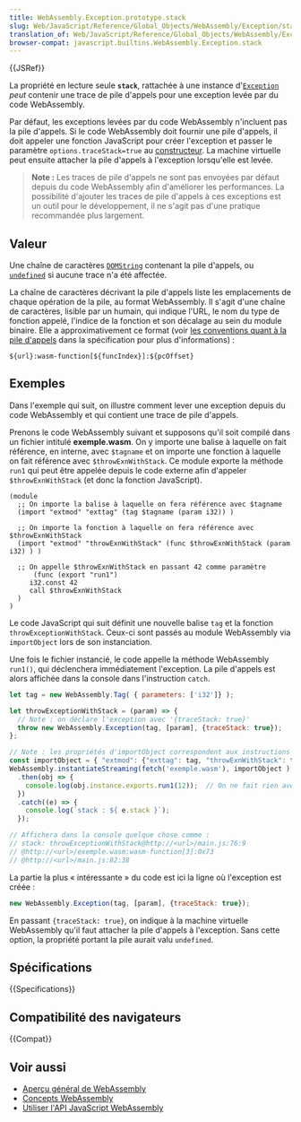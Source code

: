 ```yaml
---
title: WebAssembly.Exception.prototype.stack
slug: Web/JavaScript/Reference/Global_Objects/WebAssembly/Exception/stack
translation_of: Web/JavaScript/Reference/Global_Objects/WebAssembly/Exception/stack
browser-compat: javascript.builtins.WebAssembly.Exception.stack
---
```

{{JSRef}}

La propriété en lecture seule **`stack`**, rattachée à une instance d'[`Exception`](/fr/docs/Web/JavaScript/Reference/Global_Objects/WebAssembly/Exception) _peut_ contenir une trace de pile d'appels pour une exception levée par du code WebAssembly.

Par défaut, les exceptions levées par du code WebAssembly n'incluent pas la pile d'appels. Si le code WebAssembly doit fournir une pile d'appels, il doit appeler une fonction JavaScript pour créer l'exception et passer le paramètre `options.traceStack=true` au [constructeur](/fr/docs/Web/JavaScript/Reference/Global_Objects/WebAssembly/Exception/Exception). La machine virtuelle peut ensuite attacher la pile d'appels à l'exception lorsqu'elle est levée.

> **Note :** Les traces de pile d'appels ne sont pas envoyées par défaut depuis du code WebAssembly afin d'améliorer les performances. La possibilité d'ajouter les traces de pile d'appels à ces exceptions est un outil pour le développement, il ne s'agit pas d'une pratique recommandée plus largement.

## Valeur

Une chaîne de caractères [`DOMString`](/fr/docs/Web/API/DOMString) contenant la pile d'appels, ou [`undefined`](/fr/docs/Web/JavaScript/Reference/Global_Objects/undefined) si aucune trace n'a été affectée.

La chaîne de caractères décrivant la pile d'appels liste les emplacements de chaque opération de la pile, au format WebAssembly. Il s'agit d'une chaîne de caractères, lisible par un humain, qui indique l'URL, le nom du type de fonction appelé, l'indice de la fonction et son décalage au sein du module binaire. Elle a approximativement ce format (voir [les conventions quant à la pile d'appels](https://webassembly.github.io/spec/web-api/index.html#conventions) dans la spécification pour plus d'informations)&nbsp;:

```
${url}:wasm-function[${funcIndex}]:${pcOffset}
```

## Exemples

Dans l'exemple qui suit, on illustre comment lever une exception depuis du code WebAssembly et qui contient une trace de pile d'appels.

Prenons le code WebAssembly suivant et supposons qu'il soit compilé dans un fichier intitulé **exemple.wasm**. On y importe une balise à laquelle on fait référence, en interne, avec `$tagname` et on importe une fonction à laquelle on fait référence avec `$throwExnWithStack`. Ce module exporte la méthode `run1` qui peut être appelée depuis le code externe afin d'appeler `$throwExnWithStack` (et donc la fonction JavaScript).

```wasm
(module
  ;; On importe la balise à laquelle on fera référence avec $tagname
  (import "extmod" "exttag" (tag $tagname (param i32)) )

  ;; On importe la fonction à laquelle on fera référence avec $throwExnWithStack
  (import "extmod" "throwExnWithStack" (func $throwExnWithStack (param i32) ) )

  ;; On appelle $throwExnWithStack en passant 42 comme paramètre
      (func (export "run1")
     i32.const 42
     call $throwExnWithStack
  )
)
```

Le code JavaScript qui suit définit une nouvelle balise `tag` et la fonction `throwExceptionWithStack`. Ceux-ci sont passés au module WebAssembly via `importObject` lors de son instanciation.

Une fois le fichier instancié, le code appelle la méthode WebAssembly `run1()`, qui déclenchera immédiatement l'exception. La pile d'appels est alors affichée dans la console dans l'instruction `catch`.

```js
let tag = new WebAssembly.Tag( { parameters: ['i32']} );

let throwExceptionWithStack = (param) => {
  // Note : on déclare l'exception avec '{traceStack: true}'
  throw new WebAssembly.Exception(tag, [param], {traceStack: true});
};

// Note : les propriétés d'importObject correspondent aux instructions d'import WebAssembly.
const importObject = { "extmod": {"exttag": tag, "throwExnWithStack": throwExceptionWithStack} }
WebAssembly.instantiateStreaming(fetch('exemple.wasm'), importObject )
  .then(obj => {
    console.log(obj.instance.exports.run1(12));  // On ne fait rien avec la valeur passée
  })
  .catch((e) => {
    console.log(`stack : ${ e.stack }`);
  });

// Affichera dans la console quelque chose comme :
// stack: throwExceptionWithStack@http://<url>/main.js:76:9
// @http://<url>/exemple.wasm:wasm-function[3]:0x73
// @http://<url>/main.js:82:38
```

La partie la plus «&nbsp;intéressante&nbsp;» du code est ici la ligne où l'exception est créée&nbsp;:

```js
new WebAssembly.Exception(tag, [param], {traceStack: true});
```

En passant `{traceStack: true}`, on indique à la machine virtuelle WebAssembly qu'il faut attacher la pile d'appels à l'exception. Sans cette option, la propriété portant la pile aurait valu `undefined`.

## Spécifications

{{Specifications}}

## Compatibilité des navigateurs

{{Compat}}

## Voir aussi

- [Aperçu général de WebAssembly](/fr/docs/WebAssembly)
- [Concepts WebAssembly](/fr/docs/WebAssembly/Concepts)
- [Utiliser l'API JavaScript WebAssembly](/fr/docs/WebAssembly/Using_the_JavaScript_API)
